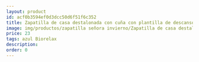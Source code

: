 ```yaml
---
layout: product
id: acf0b3594ef0d3dcc50d6f51f6c352
title: Zapatilla de casa destalonada con cuña con plantilla de descanso
image: img/productos/zapatilla señora invierno/Zapatilla de casa destalonada con cuña con plantilla de descanso=23=azul Biorelax.webp
price: 23
tags: azul Biorelax
description: 
order: 0
---
```

